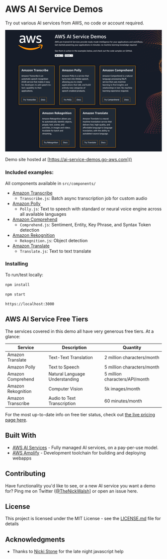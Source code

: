 # AWS AI Service Demos

Try out various AI services from AWS, no code or account required. 

<img src="etc/thumbnail.png" width="650"/>

Demo site hosted at [https://ai-service-demos.go-aws.com]()

### Included examples:

All components available in `src/components/`

- [Amazon Transcribe](https://ai-service-demos.go-aws.com/transcribe)
    - `Transcribe.js`: Batch async transcription job for custom audio
- [Amazon Polly](https://ai-service-demos.go-aws.com/polly)
    - `Polly.js`: Text to speech with standard or neural voice engine across all available languages
- [Amazon Comprehend](https://ai-service-demos.go-aws.com/comprehend)
    - `Comprehend.js`: Sentiment, Entity, Key Phrase, and Syntax Token detection
- [Amazon Rekognition](https://ai-service-demos.go-aws.com/rekognition)
    - `Rekognition.js`: Object detection
- [Amazon Translate](https://ai-service-demos.go-aws.com/translate)
    - `Translate.js`: Text to text translate

### Installing

To run/test locally:

`npm install`

`npm start`

`https://localhost:3000`

## AWS AI Service Free Tiers

The services covered in this demo all have very generous free tiers. At a glance:

| Service            | Description                    | Quantity                       | 
|--------------------|--------------------------------|--------------------------------|
| Amazon Translate   | Text-Text Translation          | 2 million characters/month     |
| Amazon Polly       | Text to Speech                 | 5 million characters/month     |
| Amazon Comprehend  | Natural Language Understanding | 5 million characters/API/month | 
| Amazon Rekognition | Computer Vision                | 5k images/month                | 
| Amazon Transcribe  | Audio to Text Transcription    | 60 minutes/month               |  

For the most up-to-date info on free tier status, check out [the live pricing page here](https://aws.amazon.com/free/).

## Built With

* [AWS AI Services](https://aws.amazon.com/machine-learning/ai-services/) - Fully managed AI services, on a pay-per-use model.
* [AWS Amplify](https://aws.amazon.com/amplify/) - Development toolchain for building and deploying webapps

## Contributing

Have functionality you'd like to see, or a new AI service you want a demo for? Ping me on Twitter ([@TheNickWalsh](https://twitter.com/thenickwalsh)] or open an issue here.

## License

This project is licensed under the MIT License - see the [LICENSE.md](LICENSE.md) file for details

## Acknowledgments

* Thanks to [Nicki Stone](https://twitter.com/kneekey23) for the late night javascript help